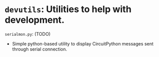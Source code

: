 # `devutils`: Utilities to help with development.
<!----------------------------------------------------------------------------->

`serialmon.py`: (TODO)
- Simple python-based utility to display CircuitPython messages sent through serial connection.
